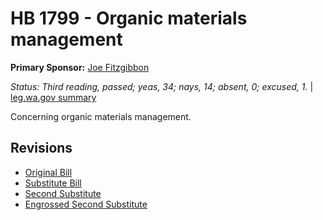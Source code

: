 # HB 1799 - Organic materials management
**Primary Sponsor:** [Joe Fitzgibbon](/person/leg/joe.fitzgibbon.md)

*Status: Third reading, passed; yeas, 34; nays, 14; absent, 0; excused, 1.* | [leg.wa.gov summary](https://app.leg.wa.gov/billsummary?BillNumber=1799&Year=2021)

Concerning organic materials management.

## Revisions
* [Original Bill](1/)
* [Substitute Bill](S/)
* [Second Substitute](S2/)
* [Engrossed Second Substitute](S2.E/)